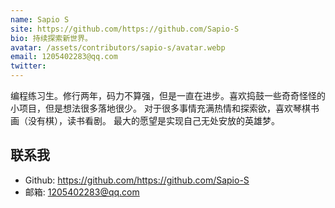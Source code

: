 ```yaml
---
name: Sapio S
site: https://github.com/https://github.com/Sapio-S
bio: 持续探索新世界。
avatar: /assets/contributors/sapio-s/avatar.webp
email: 1205402283@qq.com
twitter:
---
```


编程练习生。修行两年，码力不算强，但是一直在进步。喜欢捣鼓一些奇奇怪怪的小项目，但是想法很多落地很少。
对于很多事情充满热情和探索欲，喜欢琴棋书画（没有棋），读书看剧。
最大的愿望是实现自己无处安放的英雄梦。

## 联系我

- Github: <https://github.com/https://github.com/Sapio-S>
- 邮箱: 1205402283@qq.com
